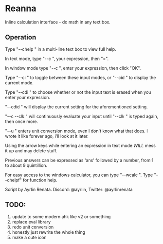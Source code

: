 # Reanna
 Inline calculation interface - do math in any text box.

## Operation
Type "--chelp " in a multi-line text box to view full help. 

In text mode, type "--c ", your expression, then "=". 

In window mode type "--c ", enter your expression, then click "OK".

Type "--ci " to toggle between these input modes, or "--cid " to display the current mode.

Type "--cdi " to choose whether or not the input text is erased when you enter your expression.

"--cdid " will display the current setting for the aforementioned setting. 

"--c --clk " will continuously evaluate your input until "--clk " is typed again, then once more.

"--u " enters unit conversion mode, even I don't know what that does. I wrote it like forever ago, i'll look at it later.


Using the arrow keys while entering an expression in text mode *WILL* mess it up and may delete stuff.


Previous answers can be expressed as 'ans' followed by a number, from 1 to about 9 quintillion.

For easy access to the windows calculator, you can type "--wcalc ". Type "--chelpf" for function help.

Script by Ayrlin Renata. Discord: @ayrlin, Twitter: @ayrlinrenata 


## TODO:
1. update to some modern ahk like v2 or something
2. replace eval library 
3. redo unit conversion
4. honestly just rewrite the whole thing
5. make a cute icon

